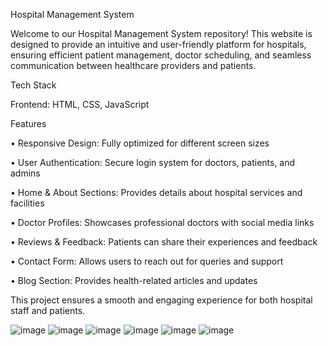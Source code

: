 Hospital Management System


Welcome to our Hospital Management System repository! This website is designed to provide an intuitive and user-friendly platform for hospitals, ensuring efficient patient management, doctor scheduling, and seamless communication between healthcare providers and patients.

Tech Stack


Frontend: HTML, CSS, JavaScript

Features


•	Responsive Design: Fully optimized for different screen sizes

•	User Authentication: Secure login system for doctors, patients, and admins

•	Home & About Sections: Provides details about hospital services and facilities

•	Doctor Profiles: Showcases professional doctors with social media links

•	Reviews & Feedback: Patients can share their experiences and feedback

•	Contact Form: Allows users to reach out for queries and support

•	Blog Section: Provides health-related articles and updates

This project ensures a smooth and engaging experience for both hospital staff and patients.
 

![image](https://github.com/user-attachments/assets/5a2e33a4-3ca1-4655-bbf5-79dc9f36f743)
![image](https://github.com/user-attachments/assets/3a8dbd90-819e-4135-8473-f87f42cd187a)
![image](https://github.com/user-attachments/assets/37e154ee-c36a-4775-bc4e-1543651d8b57)
![image](https://github.com/user-attachments/assets/68ad9cfc-e62f-4fb4-ba18-ee0dc820d2fd)
![image](https://github.com/user-attachments/assets/ddb65f24-bb70-4cc5-8ce2-4fb7ebd331d6)
![image](https://github.com/user-attachments/assets/b42e5e0f-b63a-4107-a942-2eb208b2ddc0)






